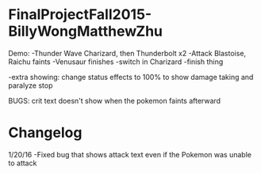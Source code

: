 # FinalProjectFall2015-BillyWongMatthewZhu

Demo:
-Thunder Wave Charizard, then Thunderbolt x2
-Attack Blastoise, Raichu faints
-Venusaur finishes
-switch in Charizard
-finish thing

-extra showing:
change status effects to 100% to show damage taking and paralyze stop


BUGS:
crit text doesn't show when the pokemon faints afterward


# Changelog

1/20/16
-Fixed bug that shows attack text even if the Pokemon was unable to attack
